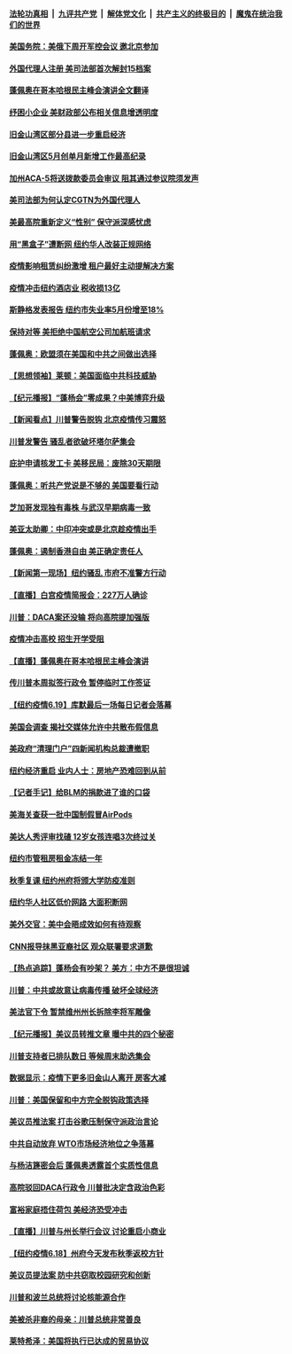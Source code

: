 ####  [法轮功真相](../../../../basic/blob/master/README.md?t=06202231) &nbsp;|&nbsp; [九评共产党](../../../../9ping.md/blob/master/README.md?t=06202231) &nbsp;|&nbsp; [解体党文化](../../../../jtdwh.md/blob/master/README.md?t=06202231)  &nbsp;|&nbsp; [共产主义的终极目的](../../../../gczydzjmd.md/blob/master/README.md?t=06202231) &nbsp;|&nbsp; [魔鬼在统治我们的世界](../../../../mgztzwmdsj.md/blob/master/README.md?t=06202231) 

#### [美国务院：美俄下周开军控会议 邀北京参加](../pages/nsc412/n12200097.md?t=06202231) 

#### [外国代理人注册 美司法部首次解封15档案](../pages/nsc412/n12199547.md?t=06202231) 

#### [蓬佩奥在哥本哈根民主峰会演讲全文翻译](../pages/nsc412/n12199290.md?t=06202231) 

#### [纾困小企业 美财政部公布相关信息增透明度](../pages/nsc412/n12199644.md?t=06202231) 

#### [旧金山湾区部分县进一步重启经济](../pages/nsc412/n12199750.md?t=06202231) 

#### [旧金山湾区5月创单月新增工作最高纪录](../pages/nsc412/n12199698.md?t=06202231) 

#### [加州ACA-5将送拨款委员会审议 阻其通过参议院须发声](../pages/nsc412/n12199686.md?t=06202231) 

#### [美司法部为何认定CGTN为外国代理人](../pages/nsc412/n12199531.md?t=06202231) 

#### [美最高院重新定义“性别” 保守派深感忧虑](../pages/nsc412/n12199501.md?t=06202231) 

#### [用“黑盒子”遭断网   纽约华人改装正规网络](../pages/nsc412/n12199538.md?t=06202231) 

#### [疫情影响租赁纠纷激增  租户最好主动提解决方案](../pages/nsc412/n12199526.md?t=06202231) 

#### [疫情冲击纽约酒店业 税收损13亿](../pages/nsc412/n12199565.md?t=06202231) 

#### [斯静格发表报告   纽约市失业率5月份增至18%](../pages/nsc412/n12199556.md?t=06202231) 

#### [保持对等 美拒绝中国航空公司加航班请求](../pages/nsc412/n12199377.md?t=06202231) 

#### [蓬佩奥：欧盟须在美国和中共之间做出选择](../pages/nsc412/n12199184.md?t=06202231) 

#### [【思想领袖】莱顿：美国面临中共科技威胁](../pages/nsc412/n12033930.md?t=06202231) 

#### [【纪元播报】“蓬杨会”零成果？中美博弈升级](../pages/nsc412/n12199275.md?t=06202231) 

#### [【新闻看点】川普警告脱钩 北京疫情传习震怒](../pages/nsc412/n12198957.md?t=06202231) 

#### [川普发警告 骚乱者欲破坏塔尔萨集会](../pages/nsc412/n12199233.md?t=06202231) 

#### [庇护申请核发工卡 美移民局：废除30天期限](../pages/nsc412/n12199178.md?t=06202231) 

#### [蓬佩奥：听共产党说是不够的 美国要看行动](../pages/nsc412/n12198968.md?t=06202231) 

#### [芝加哥发现独有毒株 与武汉早期病毒一致](../pages/nsc412/n12199036.md?t=06202231) 

#### [美亚太助卿：中印冲突或是北京趁疫情出手](../pages/nsc412/n12198861.md?t=06202231) 

#### [蓬佩奥：遏制香港自由 美正确定责任人](../pages/nsc412/n12198814.md?t=06202231) 

#### [【新闻第一现场】纽约骚乱 市府不准警方行动](../pages/nsc412/n12198905.md?t=06202231) 

#### [【直播】白宫疫情简报会：227万人确诊](../pages/nsc412/n12198669.md?t=06202231) 

#### [川普：DACA案还没输 将向高院提加强版](../pages/nsc412/n12198635.md?t=06202231) 

#### [疫情冲击高校 招生开学受阻](../pages/nsc412/n12198698.md?t=06202231) 

#### [【直播】蓬佩奥在哥本哈根民主峰会演讲](../pages/nsc412/n12198355.md?t=06202231) 

#### [传川普本周拟签行政令 暂停临时工作签证](../pages/nsc412/n12198579.md?t=06202231) 

#### [【纽约疫情6.19】库默最后一场每日记者会落幕](../pages/nsc412/n12197864.md?t=06202231) 

#### [美国会调查 揭社交媒体允许中共散布假信息](../pages/nsc412/n12198310.md?t=06202231) 

#### [美政府“清理门户”四新闻机构总裁遭撤职](../pages/nsc412/n12198300.md?t=06202231) 

#### [纽约经济重启 业内人士：房地产恐难回到从前](../pages/nsc412/n12197038.md?t=06202231) 

#### [【记者手记】给BLM的捐款进了谁的口袋](../pages/nsc412/n12197012.md?t=06202231) 

#### [美海关查获一批中国制假冒AirPods](../pages/nsc412/n12197717.md?t=06202231) 

#### [美达人秀评审找碴 12岁女孩连唱3次终过关](../pages/nsc412/n12197427.md?t=06202231) 

#### [纽约市管租房租金冻结一年](../pages/nsc412/n12197055.md?t=06202231) 

#### [秋季复课 纽约州府将颁大学防疫准则](../pages/nsc412/n12197049.md?t=06202231) 

#### [纽约华人社区低价网路  大面积断网](../pages/nsc412/n12197033.md?t=06202231) 

#### [美外交官：美中会晤成效如何有待观察](../pages/nsc412/n12196954.md?t=06202231) 

#### [CNN报导抹黑亚裔社区 观众联署要求道歉](../pages/nsc412/n12197121.md?t=06202231) 

#### [【热点追踪】蓬杨会有吵架？ 美方：中方不是很坦诚](../pages/nsc412/n12197128.md?t=06202231) 

#### [川普：中共或故意让病毒传播 破坏全球经济](../pages/nsc412/n12196283.md?t=06202231) 

#### [美法官下令 暂禁维州州长拆除李将军雕像](../pages/nsc412/n12196655.md?t=06202231) 

#### [【纪元播报】美议员转推文章 曝中共的四个秘密](../pages/nsc412/n12196667.md?t=06202231) 

#### [川普支持者已排队数日 等候周末助选集会](../pages/nsc412/n12196535.md?t=06202231) 

#### [数据显示：疫情下更多旧金山人离开 房客大减](../pages/nsc412/n12196716.md?t=06202231) 

#### [川普：美国保留和中方完全脱钩政策选择](../pages/nsc412/n12196511.md?t=06202231) 

#### [美议员推法案 打击谷歌压制保守派政治言论](../pages/nsc412/n12196420.md?t=06202231) 

#### [中共自动放弃 WTO市场经济地位之争落幕](../pages/nsc412/n12196264.md?t=06202231) 

#### [与杨洁篪密会后 蓬佩奥透露首个实质性信息](../pages/nsc412/n12196373.md?t=06202231) 

#### [高院驳回DACA行政令 川普批决定含政治色彩](../pages/nsc412/n12195892.md?t=06202231) 

#### [富裕家庭捂住荷包 美经济恐受冲击](../pages/nsc412/n12196217.md?t=06202231) 

#### [【直播】川普与州长举行会议 讨论重启小商业](../pages/nsc412/n12196074.md?t=06202231) 

#### [【纽约疫情6.18】州府今天发布秋季返校方针](../pages/nsc412/n12194994.md?t=06202231) 

#### [美议员提法案 防中共窃取校园研究和创新](../pages/nsc412/n12195563.md?t=06202231) 

#### [川普和波兰总统将讨论核能源合作](../pages/nsc412/n12195791.md?t=06202231) 

#### [美被杀非裔的母亲：川普总统非常善良](../pages/nsc412/n12195634.md?t=06202231) 

#### [莱特希泽：美国将执行已达成的贸易协议](../pages/nsc412/n12195278.md?t=06202231) 

